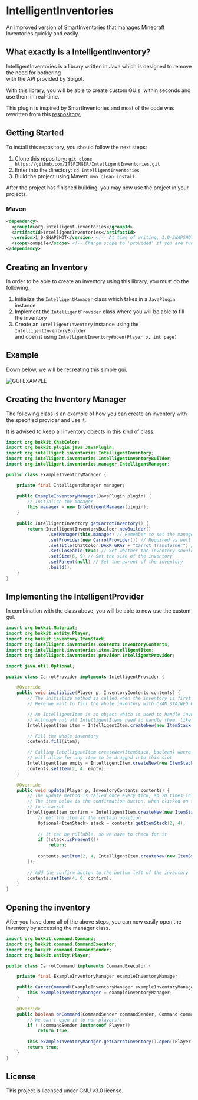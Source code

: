 # IntelligentInventories
An improved version of SmartInventories that manages Minecraft Inventories quickly and easily.

## What exactly is a IntelligentInventory?
IntelligentInventories is a library written in Java which is designed to remove the need for bothering \
with the API provided by Spigot. 

With this library, you will be able to create custom GUIs' within seconds and use them in real-time.

This plugin is inspired by SmartInventories and most of the code was rewritten from this [respository.](https://github.com/MinusKube/SmartInvs)

## Getting Started
To install this repository, you should follow the next steps:

1. Clone this repository: `git clone https://github.com/ITSPINGER/IntelligentInventories.git`
2. Enter into the directory: `cd IntelligentInventories`
3. Build the project using Maven: `mvn clean install`

After the project has finished building, you may now use the project in your projects.

### Maven
```xml
<dependency>
  <groupId>org.intelligent.inventories</groupId>
  <artifactId>IntelligentInventories</artifactId>
  <version>1.0-SNAPSHOT</version> <!-- At time of writing, 1.0-SNAPSHOT is latest version. See the pom.xml for the latest version -->
  <scope>compile</scope> <!-- Change scope to 'provided' if you are running IntelligentInventories as a plugin -->
</dependency>
```

## Creating an Inventory
In order to be able to create an inventory using this library, you must do the following:

1. Initialize the `IntelligentManager` class which takes in a `JavaPlugin` instance
2. Implement the `IntelligentProvider` class where you will be able to fill the inventory
3. Create an `IntelligentInventory` instance using the `IntelligentInventoryBuilder` \
and open it using `IntelligentInventory#open(Player p, int page)`

## Example
Down below, we will be recreating this simple gui.

![GUI EXAMPLE](https://gyazo.com/109f9b14111cdddb2c672f1bab38aef3.gif)


## Creating the Inventory Manager
The following class is an example of how you can create an inventory with the specified provider and use it.

It is advised to keep all inventory objects in this kind of class.

```java
import org.bukkit.ChatColor;
import org.bukkit.plugin.java.JavaPlugin;
import org.intelligent.inventories.IntelligentInventory;
import org.intelligent.inventories.IntelligentInventoryBuilder;
import org.intelligent.inventories.manager.IntelligentManager;

public class ExampleInventoryManager {

    private final IntelligentManager manager;

    public ExampleInventoryManager(JavaPlugin plugin) {
        // Initialize the manager
        this.manager = new IntelligentManager(plugin);
    }
    
    public IntelligentInventory getCarrotInventory() {
        return IntelligentInventoryBuilder.newBuilder()
                .setManager(this.manager) // Remember to set the manager
                .setProvider(new CarrotProvider()) // Required as well as the manager, this is your custom provider. This should be unique for each inventory
                .setTitle(ChatColor.DARK_GRAY + "Carrot Transformer") // Set the title of the inventory
                .setCloseable(true) // Set whether the inventory should be closable, default is true
                .setSize(6, 9) // Set the size of the inventory
                .setParent(null) // Set the parent of the inventory
                .build();
    }
}
```

## Implementing the IntelligentProvider
In combination with the class above, you will be able to now use the custom gui.

```java
import org.bukkit.Material;
import org.bukkit.entity.Player;
import org.bukkit.inventory.ItemStack;
import org.intelligent.inventories.contents.InventoryContents;
import org.intelligent.inventories.item.IntelligentItem;
import org.intelligent.inventories.provider.IntelligentProvider;

import java.util.Optional;

public class CarrotProvider implements IntelligentProvider {

    @Override
    public void initialize(Player p, InventoryContents contents) {
        // The initialize method is called when the inventory is first opened for the player
        // Here we want to fill the whole inventory with CYAN_STAINED_GLASS_PANE

        // An IntelligentItem is an object which is used to handle inventory clicks
        // Although not all IntelligentItems need to handle them, like this one
        IntelligentItem item = IntelligentItem.createNew(new ItemStack(Material.CYAN_STAINED_GLASS_PANE));

        // Fill the whole inventory
        contents.fill(item);

        // Calling IntelligentItem.createNew(ItemStack, boolean) where the boolean is true
        // will allow for any item to be dragged into this slot
        IntelligentItem empty = IntelligentItem.createNew(new ItemStack(Material.AIR), true);
        contents.setItem(2, 4, empty);
    }

    @Override
    public void update(Player p, InventoryContents contents) {
        // The update method is called once every tick, so 20 times in 1 second
        // The item below is the confirmation button, when clicked on the item in the middle transforms
        // to a carrot
        IntelligentItem confirm = IntelligentItem.createNew(new ItemStack(Material.GREEN_SHULKER_BOX), e -> {
            // Get the item at the certain position
            Optional<ItemStack> stack = contents.getItemStack(2, 4);
            
            // It can be nullable, so we have to check for it
            if (!stack.isPresent())
                return;
            
            contents.setItem(2, 4, IntelligentItem.createNew(new ItemStack(Material.CARROT)));
        });
        
        // Add the confirm button to the bottom left of the inventory
        contents.setItem(4, 0, confirm);
    }
}
```

## Opening the inventory
After you have done all of the above steps, you can now easily open the inventory by accessing the manager class.

```java
import org.bukkit.command.Command;
import org.bukkit.command.CommandExecutor;
import org.bukkit.command.CommandSender;
import org.bukkit.entity.Player;

public class CarrotCommand implements CommandExecutor {

    private final ExampleInventoryManager exampleInventoryManager;

    public CarrotCommand(ExampleInventoryManager exampleInventoryManager) {
        this.exampleInventoryManager = exampleInventoryManager;
    }

    @Override
    public boolean onCommand(CommandSender commandSender, Command command, String s, String[] strings) {
        // We can't open it to non players!!
        if (!(commandSender instanceof Player))
            return true;
        
        this.exampleInventoryManager.getCarrotInventory().open((Player) commandSender);
        return true;
    }
}
```

## License
This project is licensed under GNU v3.0 license.

